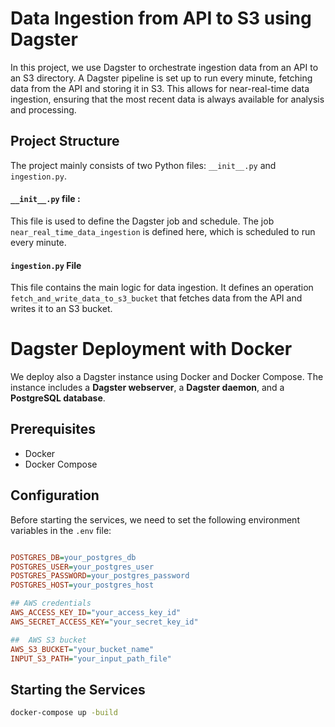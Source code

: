 # Data Ingestion from API to S3 using Dagster

In this project, we use Dagster to orchestrate ingestion data from an API to an S3 directory. A Dagster pipeline is set
up to run every minute, fetching data from the API and storing it in S3. This allows for near-real-time data ingestion,
ensuring that the most recent data is always available for analysis and processing.

## Project Structure

The project mainly consists of two Python files: `__init__.py` and `ingestion.py`.

#### `__init__.py` file :

This file is used to define the Dagster job and schedule. The job `near_real_time_data_ingestion` is defined here, which is scheduled to run every minute.

#### `ingestion.py` File

This file contains the main logic for data ingestion. It defines an operation `fetch_and_write_data_to_s3_bucket` that fetches data from the API and writes it to an S3 bucket.

# Dagster Deployment with Docker

We deploy also a Dagster instance using Docker and Docker Compose. The instance includes a **Dagster 
webserver**, a **Dagster daemon**, and a **PostgreSQL database**.

## Prerequisites

- Docker
- Docker Compose

## Configuration

Before starting the services, we need to set the following environment variables in the `.env` file:

```ini

POSTGRES_DB=your_postgres_db
POSTGRES_USER=your_postgres_user
POSTGRES_PASSWORD=your_postgres_password
POSTGRES_HOST=your_postgres_host

## AWS credentials
AWS_ACCESS_KEY_ID="your_access_key_id"
AWS_SECRET_ACCESS_KEY="your_secret_key_id"

##  AWS S3 bucket
AWS_S3_BUCKET="your_bucket_name"
INPUT_S3_PATH="your_input_path_file"
```

## Starting the Services

```bash
docker-compose up -build
```
